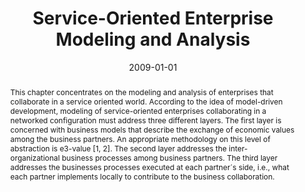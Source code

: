 ---
abstract: This chapter concentrates on the modeling and analysis of enterprises that
  collaborate in a service oriented world. According to the idea of model-driven development,
  modeling of service-oriented enterprises collaborating in a networked configuration
  must address three different layers. The first layer is concerned with business
  models that describe the exchange of economic values among the business partners.
  An appropriate methodology on this level of abstraction is e3-value [1, 2]. The
  second layer addresses the inter-organizational business processes among business
  partners. The third layer addresses the businesses processes executed at each partner´s
  side, i.e., what each partner implements locally to contribute to the business collaboration.
authors:
- Christian Huemer
- Philipp Liegl
- Rainer Schuster
- Marco Zapletal
- Birgit Hofreiter
date: '2009-01-01'
featured: false
links:
- name: Publik
  url: https://publik.tuwien.ac.at/showentry.php?ID=178388&lang=2
publication_types:
- '6'
publishDate: '2009-01-01'
specifics: 'in: "Handbook of Enterprise Integration", Auerbach Publications, London,
  2009, ISBN: 1420078216, S. 307 - 322.'
title: Service-Oriented Enterprise Modeling and Analysis
url_pdf: ''
---